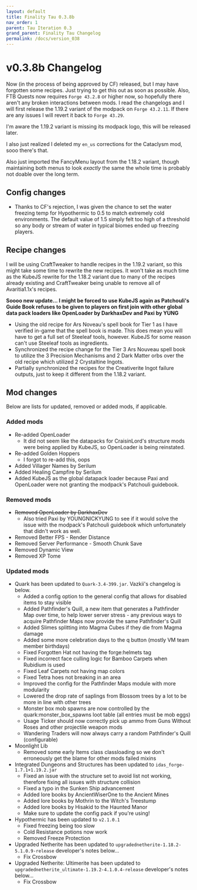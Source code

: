 ```yaml
---
layout: default
title: Finality Tau 0.3.8b
nav_order: 1
parent: Tau Iteration 0.3
grand_parent: Finality Tau Changelog
permalink: /docs/version_038
---
```

# v0.3.8b Changelog
Now (in the process of being approved by CF) released, but I may have forgotten some recipes. Just trying to get this out as soon as possible. Also, FTB Quests now requires `Forge 43.2.8` or higher now, so hopefully there aren't any broken interactions between mods. I read the changelogs and I will first release the 1.19.2 variant of the modpack on `Forge 43.2.11`. If there are any issues I will revert it back to `Forge 43.29`.

I'm aware the 1.19.2 variant is missing its modpack logo, this will be released later.

I also just realized I deleted my `en_us` corrections for the Cataclysm mod, sooo there's that.

Also just imported the FancyMenu layout from the 1.18.2 variant, though maintaining both menus to look *exactly* the same the whole time is probably not doable over the long term.

## Config changes
* Thanks to CF's rejection, I was given the chance to set the water freezing temp for Hypothermic to 0.5 to match extremely cold environments. The default value of 1.5 simply felt too high of a threshold so any body or stream of water in typical biomes ended up freezing players. 

## Recipe changes
I will be using CraftTweaker to handle recipes in the 1.19.2 variant, so this might take some time to rewrite the new recipes. It won't take as much time as the KubeJS rewrite for the 1.18.2 variant due to many of the recipes already existing and CraftTweaker being unable to remove all of Avaritia1.1x's recipes. 

**Soooo new update... I might be forced to use KubeJS again as Patchouli's Guide Book refuses to be given to players on first join with other global data pack loaders like OpenLoader by DarkhaxDev and Paxi by YUNG**

* Using the old recipe for Ars Noveau's spell book for Tier 1 as I have verified in-game that the spell book is made. This does mean you will have to get a full set of Steeleaf tools, however. KubeJS for some reason can't use Steeleaf tools as ingredients.
* Synchronized the recipe change for the Tier 3 Ars Nouveau spell book to utilize the 3 Precision Mechanisms and 2 Dark Matter orbs over the old recipe which utilized 2 Crystaltine Ingots.
* Partially synchronized the recipes for the Creativerite Ingot failure outputs, just to keep it different from the 1.18.2 variant.

## Mod changes
Below are lists for updated, removed or added mods, if applicable.
### Added mods
* Re-added OpenLoader
  * It did not seem like the datapacks for CraisinLord's structure mods were being applied by KubeJS, so OpenLoader is being reinstated.
* Re-added Golden Hoppers
  * I forgot to re-add this, oops
* Added Villager Names by Serilum
* Added Healing Campfire by Serilum
* Added KubeJS as the global datapack loader because Paxi and OpenLoader were not granting the modpack's Patchouli guidebook.

### Removed mods
* ~~Removed OpenLoader by DarkhaxDev~~ 
  * Also tried Paxi by YOUNGNICKYUNG to see if it would solve the issue with the modpack's Patchouli guidebook which unfortunately that didn't work as well.
* Removed Better FPS - Render Distance
* Removed Server Performance - Smooth Chunk Save
* Removed Dynamic View
* Removed XP Tome

### Updated mods
* Quark has been updated to `Quark-3.4-399.jar`. Vazkii's changelog is below.
  - Added a config option to the general config that allows for disabled items to stay visible
  - Added Pathfinder's Quill, a new item that generates a Pathfinder Map over time, to help lower server stress - any previous ways to acquire Pathfinder Maps now provide the same Pathfinder's Quill
  - Added Slimes splitting into Magma Cubes if they die from Magma damage
  - Added some more celebration days to the q button (mostly VM team member birthdays)
  - Fixed Forgotten Hat not having the forge:helmets tag
  - Fixed incorrect face culling logic for Bamboo Carpets when Rubidium is used
  - Fixed Leaf Carpets not having map colors
  - Fixed Tetra hoes not breaking in an area
  - Improved the config for the Pathfinder Maps module with more modularity
  - Lowered the drop rate of saplings from Blossom trees by a lot to be more in line with other trees
  - Monster box mob spawns are now controlled by the quark:monster_box_spawns loot table (all entries must be mob eggs)
  - Usage Ticker should now correctly pick up ammo from Guns Without Roses and other projectile weapon mods
  - Wandering Traders will now always carry a random Pathfinder's Quill (configurable)
* Moonlight Lib
  * Removed some early Items class classloading so we don't erroneously get the blame for other mods failed mixins
* Integrated Dungeons and Structures has been updated to `idas_forge-1.7.1+1.19.2.jar`
  * Fixed an issue with the structure set to avoid list not working, therefore fixing all issues with structure collision
  * Fixed a typo in the Sunken Ship advancement
  * Added lore books by AncientWiserOne to the Ancient Mines
  * Added lore books by Mothrin to the Witch's Treestump
  * Added lore books by Hisakid to the Haunted Manor
  * Make sure to update the config pack if you're using!
* Hypothermic has been updated to `v2.1.0.1`
  * Fixed freezing being too slow
  * Cold Resistance potions now work
  * Removed Freeze Protection
* Upgraded Netherite has been updated to `upgradednetherite-1.18.2-5.1.0.9-release` developer's notes below...
  * Fix Crossbow
* Upgraded Netherite: Ultimerite has been updated to `upgradednetherite_ultimate-1.19.2-4.1.0.4-release` developer's notes below...
  * Fix Crossbow